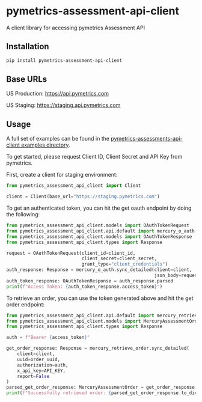 # pymetrics-assessment-api-client
A client library for accessing pymetrics Assessment API

## Installation

```bash
pip install pymetrics-assessment-api-client
```

## Base URLs
US Production: https://api.pymetrics.com

US Staging: https://staging.api.pymetrics.com

## Usage

A full set of examples can be found in the [pymetrics-assessments-api-client examples directory](https://github.com/pymetrics/pymetrics_assessment_api_client/tree/main/pymetrics_assessment_api_client/examples).

To get started, please request Client ID, Client Secret and API Key from pymetrics.

First, create a client for staging environment:

```python
from pymetrics_assessment_api_client import Client

client = Client(base_url="https://staging.pymetrics.com")
```

To get an authenticated token, you can hit the get oauth endpoint by doing the following:
```python
from pymetrics_assessment_api_client.models import OAuthTokenRequest
from pymetrics_assessment_api_client.api.default import mercury_o_auth
from pymetrics_assessment_api_client.models import OAuthTokenResponse
from pymetrics_assessment_api_client.types import Response

request = OAuthTokenRequest(client_id=client_id,
                            client_secret=client_secret,
                            grant_type="client_credentials")
auth_response: Response = mercury_o_auth.sync_detailed(client=client,
                                                       json_body=request)
auth_token_response: OAuthTokenResponse = auth_response.parsed
print(f"Access Token: {auth_token_response.access_token}")
```
To retrieve an order, you can use the token generated above and hit the get order endpoint:
```python
from pymetrics_assessment_api_client.api.default import mercury_retrieve_order
from pymetrics_assessment_api_client.models import MercuryAssessmentOrder
from pymetrics_assessment_api_client.types import Response

auth = f"Bearer {access_token}"

get_order_response: Response = mercury_retrieve_order.sync_detailed(
    client=client,
    uuid=order_uuid,
    authorization=auth,
    x_api_key=API_KEY,
    report=False
)
parsed_get_order_response: MercuryAssessmentOrder = get_order_response.parsed
print(f"Successfully retrieved order: {parsed_get_order_response.to_dict()}")
```